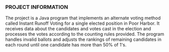 ### PROJECT INFORMATION
The project is a Java program that implements an alternate voting method called Instant Runoff Voting for a single elected position in Poor Harbor. It receives data about the candidates and votes cast in the election and processes the votes according to the counting rules provided. The program handles invalid ballots and adjusts the rankings of remaining candidates in each round until one candidate has more than 50% of 1's.
